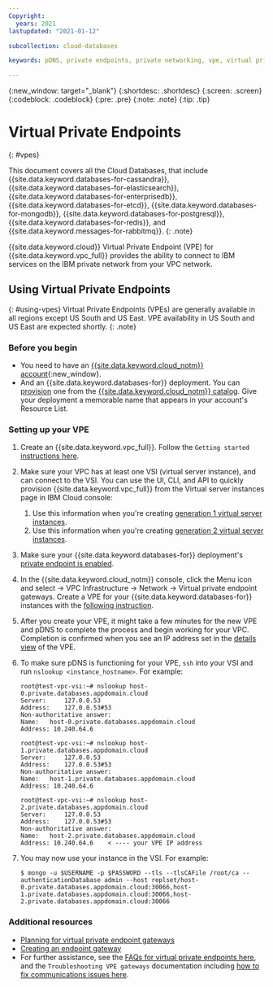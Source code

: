 ```yaml
---
Copyright:
  years: 2021
lastupdated: "2021-01-12"

subcollection: cloud-databases

keywords: pDNS, private endpoints, private networking, vpe, virtual private endpoints

---
```


{:new_window: target="_blank"}
{:shortdesc: .shortdesc}
{:screen: .screen}
{:codeblock: .codeblock}
{:pre: .pre}
{:note: .note}
{:tip: .tip}


# Virtual Private Endpoints 
{: #vpes}

This document covers all the Cloud Databases, that include {{site.data.keyword.databases-for-cassandra}}, {{site.data.keyword.databases-for-elasticsearch}}, {{site.data.keyword.databases-for-enterprisedb}}, {{site.data.keyword.databases-for-etcd}}, {{site.data.keyword.databases-for-mongodb}}, {{site.data.keyword.databases-for-postgresql}}, {{site.data.keyword.databases-for-redis}}, and {{site.data.keyword.messages-for-rabbitmq}}. 
{: .note}

{{site.data.keyword.cloud}} Virtual Private Endpoint (VPE) for {{site.data.keyword.vpc_full}} provides the ability to connect to IBM services on the IBM private network from your VPC network.


## Using Virtual Private Endpoints
{: #using-vpes}
Virtual Private Endpoints (VPEs) are generally available in all regions except US South and US East. VPE availability in US South and US East are expected shortly. 
{: .note}
### Before you begin

- You need to have an [{{site.data.keyword.cloud_notm}} account](https://cloud.ibm.com/registration){:new_window}.
- And an {{site.data.keyword.databases-for}} deployment. You can [provision](https://cloud.ibm.com/docs/cloud-databases?topic=cloud-databases-provisioning) one from the [{{site.data.keyword.cloud_notm}} catalog](https://cloud.ibm.com/catalog/services/). Give your deployment a memorable name that appears in your account's Resource List.

### Setting up your VPE

1. Create an {{site.data.keyword.vpc_full}}. Follow the `Getting started` [instructions here](/docs/vpc?topic=vpc-getting-started). 


2. Make sure your VPC has at least one VSI (virtual server instance), and can connect to the VSI. You can use the UI, CLI, and API to quickly provision {{site.data.keyword.vpc_full}} from the Virtual server instances page in IBM Cloud console: 
   1. Use this information when you're creating [generation 1 virtual server instances](/docs/vpc-on-classic-vsi?topic=vpc-on-classic-vsi-creating-virtual-servers).
   2. Use this information when you're creating [generation 2 virtual server instances](/docs/vpc?topic=vpc-creating-virtual-servers).


3. Make sure your {{site.data.keyword.databases-for}} deployment's [private endpoint is enabled](/docs/cloud-databases?topic=cloud-databases-service-endpoints).


4. In the {{site.data.keyword.cloud_notm}} console, click the Menu icon and select -> VPC Infrastructure -> Network -> Virtual private endpoint gateways. Create a VPE for your {{site.data.keyword.databases-for}} instances with the [following instruction](/docs/vpc?topic=vpc-about-vpe). 


5. After you create your VPE, it might take a few minutes for the new VPE and pDNS to complete the process and begin working for your VPC. Completion is confirmed when you see an IP address set in the [details view](/docs/vpc?topic=vpc-vpe-viewing-details-of-an-endpoint-gateway) of the VPE. 


6. To make sure pDNS is functioning for your VPE, `ssh` into your VSI and run `nslookup <instance_hostname>`. For example:
    ```
    root@test-vpc-vsi:~# nslookup host-0.private.databases.appdomain.cloud
    Server:		127.0.0.53
    Address:	127.0.0.53#53
    Non-authoritative answer:
    Name:	host-0.private.databases.appdomain.cloud
    Address: 10.240.64.6
    ```
    ```
    root@test-vpc-vsi:~# nslookup host-1.private.databases.appdomain.cloud
    Server:		127.0.0.53
    Address:	127.0.0.53#53
    Non-authoritative answer:
    Name:	host-1.private.databases.appdomain.cloud
    Address: 10.240.64.6
    ```
    ```
    root@test-vpc-vsi:~# nslookup host-2.private.databases.appdomain.cloud
    Server:		127.0.0.53
    Address:	127.0.0.53#53
    Non-authoritative answer:
    Name:	host-2.private.databases.appdomain.cloud
    Address: 10.240.64.6    < ---- your VPE IP address
    ```
7. You may now use your instance in the VSI. For example: 

    ```
    $ mongo -u $USERNAME -p $PASSWORD --tls --tlsCAFile /root/ca --authenticationDatabase admin --host replset/host-0.private.databases.appdomain.cloud:30066,host-1.private.databases.appdomain.cloud:30066,host-2.private.databases.appdomain.cloud:30066
    ```

 
### Additional resources

- [Planning for virtual private endpoint gateways](/docs/vpc?topic=vpc-planning-considerations)
- [Creating an endpoint gateway](/docs/vpc?topic=vpc-ordering-endpoint-gateway)
- For further assistance, see the [FAQs for virtual private endpoints here](/docs/vpc?topic=vpc-faqs-vpe), and the `Troubleshooting VPE gateways` documentation including [how to fix communications issues here](/docs/vpc?topic=vpc-troubleshoot-cannot-communicate). 

